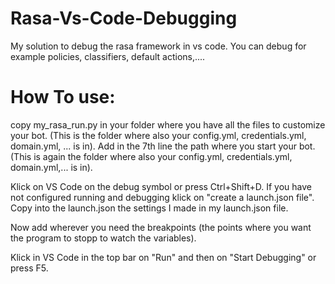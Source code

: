 # Rasa-Vs-Code-Debugging
My solution to debug the rasa framework in vs code.
You can debug for example policies, classifiers, default actions,....

# How To use:
copy my_rasa_run.py in your folder where you have all the files to customize your bot.
(This is the folder where also your config.yml, credentials.yml, domain.yml, ... is in).
Add in the 7th line the path where you start your bot. (This is again the folder where also your config.yml, credentials.yml, domain.yml,... is in).

Klick on VS Code on the debug symbol or press Ctrl+Shift+D.
If you have not configured running and debugging klick on "create a launch.json file".
Copy into the launch.json the settings I made in my launch.json file.

Now add wherever you need the breakpoints (the points where you want the program to stopp to watch the variables).

Klick in VS Code in the top bar on "Run" and then on "Start Debugging" or press F5.


